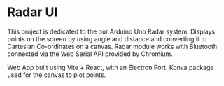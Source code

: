 # Radar UI

This project is dedicated to the our Arduino Uno Radar system. Displays points on the screen by using angle and distance and converting it to Cartesian Co-ordinates on a canvas. Radar module works with Bluetooth connected via the Web Serial API provided by Chromium.

Web App built using Vite + React, with an Electron Port. Konva package used for the canvas to plot points.

